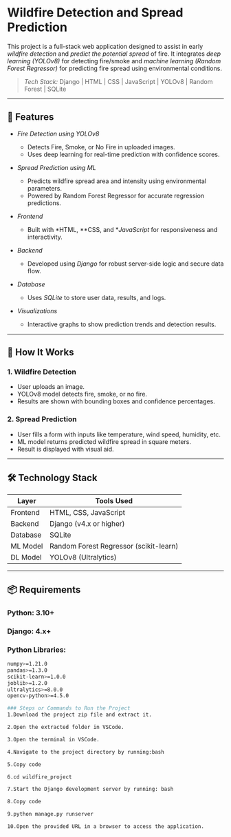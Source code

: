 # Wildfire Detection and Spread Prediction

This project is a full-stack web application designed to assist in early *wildfire detection* and *predict the potential spread* of fire. It integrates *deep learning (YOLOv8)* for detecting fire/smoke and *machine learning (Random Forest Regressor)* for predicting fire spread using environmental conditions.

> *Tech Stack:* Django | HTML | CSS | JavaScript | YOLOv8 | Random Forest | SQLite

---

## 🚀 Features

- *Fire Detection using YOLOv8*
  - Detects Fire, Smoke, or No Fire in uploaded images.
  - Uses deep learning for real-time prediction with confidence scores.

- *Spread Prediction using ML*
  - Predicts wildfire spread area and intensity using environmental parameters.
  - Powered by Random Forest Regressor for accurate regression predictions.

- *Frontend*
  - Built with *HTML, **CSS, and **JavaScript* for responsiveness and interactivity.

- *Backend*
  - Developed using *Django* for robust server-side logic and secure data flow.

- *Database*
  - Uses *SQLite* to store user data, results, and logs.

- *Visualizations*
  - Interactive graphs to show prediction trends and detection results.

---

## 🧠 How It Works

### 1. Wildfire Detection
- User uploads an image.
- YOLOv8 model detects fire, smoke, or no fire.
- Results are shown with bounding boxes and confidence percentages.

### 2. Spread Prediction
- User fills a form with inputs like temperature, wind speed, humidity, etc.
- ML model returns predicted wildfire spread in square meters.
- Result is displayed with visual aid.

---

## 🛠 Technology Stack

| Layer      | Tools Used                            |
|------------|----------------------------------------|
| Frontend   | HTML, CSS, JavaScript                  |
| Backend    | Django (v4.x or higher)                |
| Database   | SQLite                                 |
| ML Model   | Random Forest Regressor (scikit-learn) |
| DL Model   | YOLOv8 (Ultralytics)                   |

---

## 📦 Requirements

### Python: 3.10+  
### Django: 4.x+

### Python Libraries:
```bash
numpy>=1.21.0  
pandas>=1.3.0  
scikit-learn>=1.0.0  
joblib>=1.2.0  
ultralytics>=8.0.0  
opencv-python>=4.5.0

### Steps or Commands to Run the Project
1.Download the project zip file and extract it.

2.Open the extracted folder in VSCode.

3.Open the terminal in VSCode.

4.Navigate to the project directory by running:bash

5.Copy code

6.cd wildfire_project

7.Start the Django development server by running: bash

8.Copy code

9.python manage.py runserver  

10.Open the provided URL in a browser to access the application.
